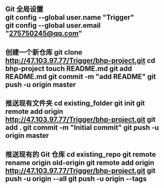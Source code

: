 **Git 全局设置**  
git config --global user.name "Trigger"  
git config --global user.email "275750245@qq.com"
---
**创建一个新仓库**
git clone http://47.103.97.77/Trigger/bhp-project.git
cd bhp-project
touch README.md
git add README.md
git commit -m "add README"
git push -u origin master
---
**推送现有文件夹**
cd existing_folder
git init
git remote add origin http://47.103.97.77/Trigger/bhp-project.git
git add .
git commit -m "Initial commit"
git push -u origin master
---
**推送现有的 Git 仓库**
cd existing_repo
git remote rename origin old-origin
git remote add origin http://47.103.97.77/Trigger/bhp-project.git
git push -u origin --all
git push -u origin --tags
---
